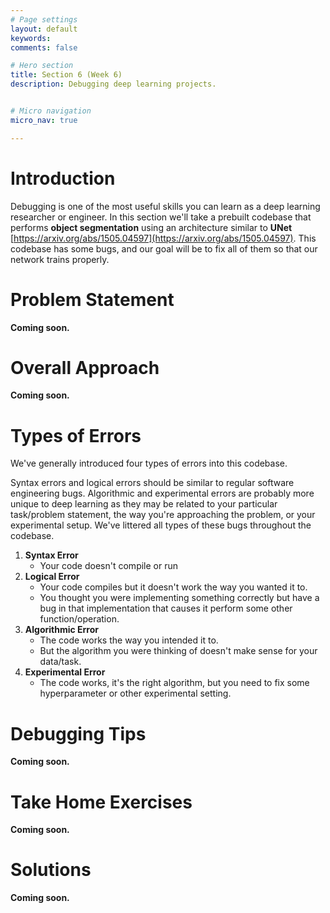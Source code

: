 ```yaml
---
# Page settings
layout: default
keywords:
comments: false

# Hero section
title: Section 6 (Week 6)
description: Debugging deep learning projects.


# Micro navigation
micro_nav: true

---
```


# Introduction

Debugging is one of the most useful skills you can learn as a deep learning researcher or engineer. In this section we'll take a prebuilt codebase that performs **object segmentation** using an architecture similar to **UNet** [https://arxiv.org/abs/1505.04597](https://arxiv.org/abs/1505.04597). This codebase has some bugs, and our goal will be to fix all of them so that our network trains properly.

# Problem Statement

**Coming soon.**

# Overall Approach

**Coming soon.**

# Types of Errors

We've generally introduced four types of errors into this codebase.

Syntax errors and logical errors should be similar to regular software engineering bugs. Algorithmic and experimental errors are probably more unique to deep learning as they may be related to your particular task/problem statement, the way you're approaching the problem, or your experimental setup. We've littered all types of these bugs throughout the codebase.

1. **Syntax Error**
	- Your code doesn't compile or run
2. **Logical Error**
	- Your code compiles but it doesn't work the way you wanted it to.
	- You thought you were implementing something correctly but have a bug in that implementation that causes it perform some other function/operation.
3. **Algorithmic Error**
	- The code works the way you intended it to.
	- But the algorithm you were thinking of doesn't make sense for your data/task.
4. **Experimental Error**
	- The code works, it's the right algorithm, but you need to fix some hyperparameter or other experimental setting.

# Debugging Tips

**Coming soon.**

# Take Home Exercises

**Coming soon.**

# Solutions

**Coming soon.**